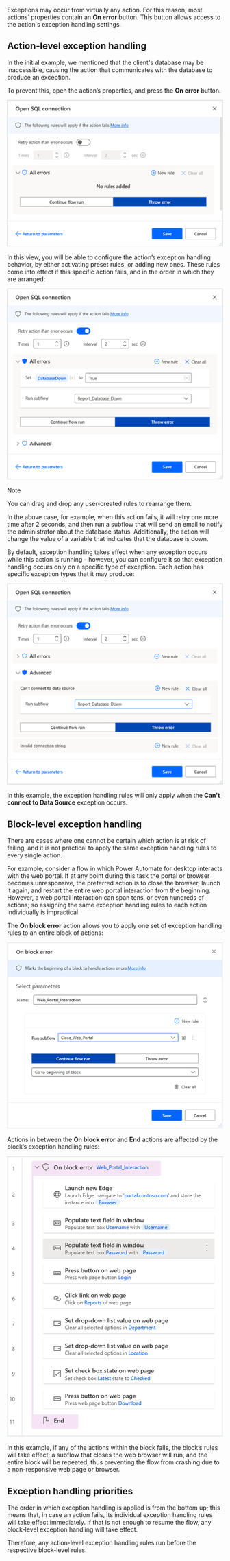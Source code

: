 Exceptions may occur from virtually any action. For this reason, most actions’ properties contain an **On error** button. This button allows access to the action's exception handling settings.

## Action-level exception handling

In the initial example, we mentioned that the client's database may be inaccessible, causing the action that communicates with the database to produce an exception.

To prevent this, open the action’s properties, and press the **On error** button.

![Exception Handling in the Open SQL Connection action's properties.](..\media\open-sql-connection-action-properties.png)

In this view, you will be able to configure the action’s exception handling behavior, by either activating preset rules, or adding new ones. These rules come into effect if this specific action fails, and in the order in which they are arranged:

![The populated Exception Handling tab in the Open SQL Connection action's properties.](..\media\open-sql-connection-action-properties-all-exceptions.png)

> [!NOTE]
> You can drag and drop any user-created rules to rearrange them.

In the above case, for example, when this action fails, it will retry one more time after 2 seconds, and then run a subflow that will send an email to notify the administrator about the database status. Additionally, the action will change the value of a variable that indicates that the database is down.

By default, exception handling takes effect when any exception occurs while this action is running - however, you can configure it so that exception handling occurs only on a specific type of exception. Each action has specific exception types that it may produce:

![The populated Exception Handling tab in the Open SQL Connection action's properties with selected exceptions.](..\media\open-sql-connection-action-properties-selected-exception.png)

In this example, the exception handling rules will only apply when the **Can't connect to Data Source** exception occurs.

## Block-level exception handling

There are cases where one cannot be certain which action is at risk of failing, and it is not practical to apply the same exception handling rules to every single action.

For example, consider a flow in which Power Automate for desktop interacts with the web portal. If at any point during this task the portal or browser becomes unresponsive, the preferred action is to close the browser, launch it again, and restart the entire web portal interaction from the beginning. However, a web portal interaction can span tens, or even hundreds of actions; so assigning the same exception handling rules to each action individually is impractical.

The **On block error** action allows you to apply one set of exception handling rules to an entire block of actions:

![The On block error action's properties dialog.](..\media\on-block-error-action-properties.png)

Actions in between the **On block error** and **End** actions are affected by the block’s exception handling rules:

![The Workspace with an example using the On block error action.](..\media\exception-block-workspace.png)

In this example, if any of the actions within the block fails, the block’s rules will take effect; a subflow that closes the web browser will run, and the entire block will be repeated, thus preventing the flow from crashing due to a non-responsive web page or browser.

## Exception handling priorities

The order in which exception handling is applied is from the bottom up; this means that, in case an action fails, its individual exception handling rules will take effect immediately. If that is not enough to resume the flow, any block-level exception handling will take effect.

Therefore, any action-level exception handling rules run before the respective block-level rules.
